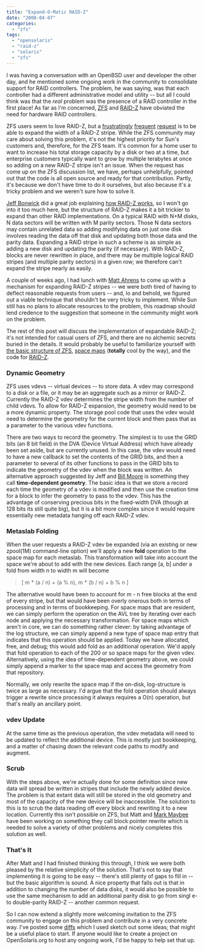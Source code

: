 ```yaml
---
title: "Expand-O-Matic RAID-Z"
date: "2008-04-07"
categories: 
  - "zfs"
tags: 
  - "opensolaris"
  - "raid-z"
  - "solaris"
  - "zfs"
---
```


I was having a conversation with an OpenBSD user and developer the other day, and he mentioned some ongoing work in the community to consolidate support for RAID controllers. The problem, he was saying, was that each controller had a different administrative model and utility -- but all I could think was that the _real_ problem was the presence of a RAID controller in the first place! As far as I'm concerned, [ZFS](http://opensolaris.org/os/community/zfs/) and [RAID-Z](http://en.wikipedia.org/wiki/Non-standard_RAID_levels#RAID-Z) have obviated the need for hardware RAID controllers.

ZFS users seem to love RAID-Z, but a [frustratingly](http://www.opensolaris.org/jive/thread.jspa?messageID=15219) [frequent](http://www.opensolaris.org/jive/thread.jspa?messageID=51601) [request](http://www.opensolaris.org/jive/thread.jspa?messageID=135517) is to be able to expand the width of a RAID-Z stripe. While the ZFS community may care about solving this problem, it's not the highest priority for Sun's customers and, therefore, for the ZFS team. It's common for a home user to want to increase his total storage capacity by a disk or two at a time, but enterprise customers typically want to grow by multiple terabytes at once so adding on a new RAID-Z stripe isn't an issue. When the request has come up on the ZFS discussion list, we have, perhaps unhelpfully, pointed out that the code is all open source and ready for that contribution. Partly, it's because we don't have time to do it ourselves, but also because it's a tricky problem and we weren't sure how to solve it.

[Jeff Bonwick](http://blogs.sun.com/bonwick) did a great job explaining [how RAID-Z works](http://blogs.sun.com/bonwick/entry/raid_z), so I won't go into it too much here, but the structure of RAID-Z makes it a bit trickier to expand than other RAID implementations. On a typical RAID with N+M disks, N data sectors will be written with M parity sectors. Those N data sectors may contain unrelated data so adding modifying data on just one disk involves reading the data off that disk and updating both those data and the parity data. Expanding a RAID stripe in such a scheme is as simple as adding a new disk and updating the parity (if necessary). With RAID-Z, blocks are never rewritten in place, and there may be multiple logical RAID stripes (and multiple parity sectors) in a given row; we therefore can't expand the stripe nearly as easily.

A couple of weeks ago, I had lunch with [Matt Ahrens](http://blogs.sun.com/ahrens) to come up with a mechanism for expanding RAID-Z stripes -- we were both tired of having to deflect reasonable requests from users -- and, lo and behold, we figured out a viable technique that shouldn't be very tricky to implement. While Sun still has no plans to allocate resources to the problem, this roadmap should lend credence to the suggestion that someone in the community might work on the problem.

The rest of this post will discuss the implementation of expandable RAID-Z; it's not intended for casual users of ZFS, and there are no alchemic secrets buried in the details. It would probably be useful to familiarize yourself with [the basic structure of ZFS](http://opensolaris.org/os/community/zfs/source/), [space maps](http://blogs.sun.com/bonwick/entry/space_maps) (**totally** cool by the way), and the code for [RAID-Z](http://src.opensolaris.org/source/xref/onnv/onnv-gate/usr/src/uts/common/fs/zfs/vdev_raidz.c).

### Dynamic Geometry

ZFS uses vdevs -- virtual devices -- to store data. A vdev may correspond to a disk or a file, or it may be an aggregate such as a mirror or RAID-Z. Currently the RAID-Z vdev determines the stripe width from the number of child vdevs. To allow for RAID-Z expansion, the geometry would need to be a more dynamic property. The storage pool code that uses the vdev would need to determine the geometry for the current block and then pass that as a parameter to the various vdev functions.

There are two ways to record the geometry. The simplest is to use the GRID bits (an 8 bit field) in the DVA (Device Virtual Address) which have already been set aside, but are currently unused. In this case, the vdev would need to have a new callback to set the contents of the GRID bits, and then a parameter to several of its other functions to pass in the GRID bits to indicate the geometry of the vdev when the block was written. An alternative approach suggested by Jeff and [Bill Moore](http://blogs.sun.com/bill) is something they call **time-dependent geometry**. The basic idea is that we store a record each time the geometry of a vdev is modified and then use the creation time for a block to infer the geometry to pass to the vdev. This has the advantage of conserving precious bits in the fixed-width DVA (though at 128 bits its still quite big), but it is a bit more complex since it would require essentially new metadata hanging off each RAID-Z vdev.

### Metaslab Folding

When the user requests a RAID-Z vdev be expanded (via an existing or new zpool(1M) command-line option) we'll apply a new **fold** operation to the space map for each metaslab. This transformation will take into account the space we're about to add with the new devices. Each range \[a, b\] under a fold from width n to width m will become

> \[ m \* (a / n) + (a % n), m \* (b / n) + b % n \]

The alternative would have been to account for m - n free blocks at the end of every stripe, but that would have been overly onerous both in terms of processing and in terms of bookkeeping. For space maps that are resident, we can simply perform the operation on the AVL tree by iterating over each node and applying the necessary transformation. For space maps which aren't in core, we can do something rather clever: by taking advantage of the log structure, we can simply append a new type of space map entry that indicates that this operation should be applied. Today we have allocated, free, and debug; this would add fold as an additional operation. We'd apply that fold operation to each of the 200 or so space maps for the given vdev. Alternatively, using the idea of time-dependent geometry above, we could simply append a marker to the space map and access the geometry from that repository.

Normally, we only rewrite the space map if the on-disk, log-structure is twice as large as necessary. I'd argue that the fold operation should always trigger a rewrite since processing it always requires a O(n) operation, but that's really an ancillary point.

### vdev Update

At the same time as the previous operation, the vdev metadata will need to be updated to reflect the additional device. This is mostly just bookkeeping, and a matter of chasing down the relevant code paths to modify and augment.

### Scrub

With the steps above, we're actually done for some definition since new data will spread be written in stripes that include the newly added device. The problem is that extant data will still be stored in the old geometry and most of the capacity of the new device will be inaccessible. The solution to this is to scrub the data reading off every block and rewriting it to a new location. Currently this isn't possible on ZFS, but Matt and [Mark Maybee](http://blogs.sun.com/markm/) have been working on something they call block pointer rewrite which is needed to solve a variety of other problems and nicely completes this solution as well.

### That's It

After Matt and I had finished thinking this through, I think we were both pleased by the relative simplicity of the solution. That's not to say that implementing it is going to be easy -- there's still plenty of gaps to fill in -- but the basic algorithm is sound. A nice property that falls out is that in addition to changing the number of data disks, it would also be possible to use the same mechanism to add an additional parity disk to go from singl e- to double-parity RAID-Z -- another common request.

So I can now extend a slightly more welcoming invitation to the ZFS community to engage on this problem and contribute in a very concrete way. I've posted some [diffs](http://cr.opensolaris.org/~ahl/expand-o-raid/) which I used sketch out some ideas; that might be a useful place to start. If anyone would like to create a project on OpenSolaris.org to host any ongoing work, I'd be happy to help set that up.
